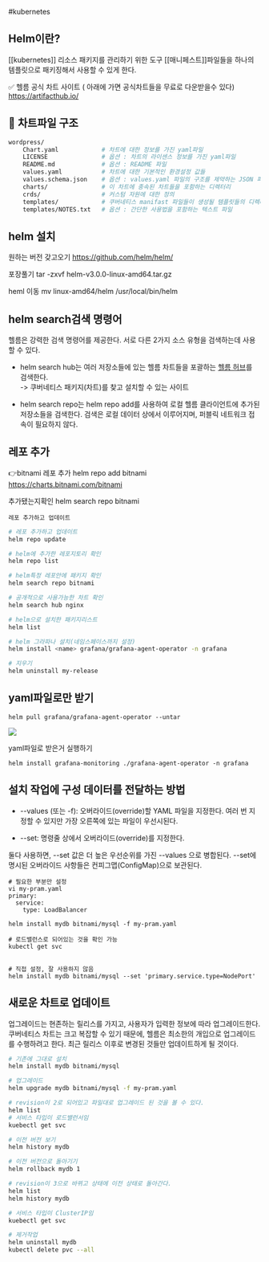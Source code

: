 #kubernetes 

## Helm이란? 
[[kubernetes]] 리소스 패키지를 관리하기 위한 도구
[[매니페스트]]파일들을 하나의 템플릿으로 패키징해서 사용할 수 있게 한다. 


✅ 헬름 공식 차트 사이트 ( 아래에 가면 공식차트들을 무료로 다운받을수 있다)
https://artifacthub.io/




## 📙 차트파일 구조
```bash
wordpress/ 
	Chart.yaml            # 차트에 대한 정보를 가진 yaml파일
	LICENSE               # 옵션 : 차트의 라이센스 정보를 가진 yaml파일
	README.md             # 옵션 : README 파일
	values.yaml           # 차트에 대한 기본적인 환경설정 값들
	values.schema.json    # 옵션 : values.yaml 파일의 구조를 제약하는 JSON 파일
	charts/               # 이 차트에 종속된 차트들을 포함하는 디렉터리
	crds/                 # 커스텀 자원에 대한 정의
	templates/            # 쿠버네티스 manifast 파일들이 생성될 템플릿들의 디렉터리
	templates/NOTES.txt   # 옵션 : 간단한 사용법을 포함하는 텍스트 파일
```


## helm 설치
원하는 버전 갖고오기
https://github.com/helm/helm/

포장풀기
tar -zxvf helm-v3.0.0-linux-amd64.tar.gz

heml 이동
mv linux-amd64/helm /usr/local/bin/helm

## helm search검색 명령어
헬름은 강력한 검색 명령어를 제공한다. 서로 다른 2가지 소스 유형을 검색하는데 사용할 수 있다.

- helm search hub는 여러 저장소들에 있는 헬름 차트들을 포괄하는 [헬름 허브](https://artifacthub.io/)를 검색한다.  
    -> 쿠버네티스 패키지(차트)를 찾고 설치할 수 있는 사이트
    
- helm search repo는 helm repo add를 사용하여 로컬 헬름 클라이언트에 추가된 저장소들을 검색한다. 검색은 로컬 데이터 상에서 이루어지며, 퍼블릭 네트워크 접속이 필요하지 않다.





## 레포 추가
👉bitnami 레포 추가
helm repo add bitnami https://charts.bitnami.com/bitnami

추가됐는지확인
helm search repo bitnami


	레포 추가하고 업데이트
```bash
# 레포 추가하고 업데이트
helm repo update

# helm에 추가한 레포지토리 확인
helm repo list

# helm특정 레포안에 패키지 확인
helm search repo bitnami

# 공개적으로 사용가능한 차트 확인
helm search hub nginx

# helm으로 설치한 패키지리스트
helm list

# helm 그라파나 설치(네임스페이스까지 설정)
helm install <name> grafana/grafana-agent-operator -n grafana 

# 지우기
helm uninstall my-release

```

## yaml파일로만 받기
```/bin/bash
helm pull grafana/grafana-agent-operator --untar
```
![](https://i.imgur.com/HhzImJA.png)

yaml파일로 받은거 실행하기 
```/bin/bash
helm install grafana-monitoring ./grafana-agent-operator -n grafana
```



## 설치 작업에 구성 데이터를 전달하는 방법
- --values (또는 -f): 오버라이드(override)할 YAML 파일을 지정한다. 여러 번 지정할 수 있지만 가장 오른쪽에 있는 파일이 우선시된다.
    
- --set: 명령줄 상에서 오버라이드(override)를 지정한다.

둘다 사용하면, --set 값은 더 높은 우선순위를 가진 --values 으로 병합된다. --set에 명시된 오버라이드 사항들은 컨피그맵(ConfigMap)으로 보관된다.


```null
# 필요한 부분만 설정
vi my-pram.yaml
primary:
  service:
    type: LoadBalancer
    
helm install mydb bitnami/mysql -f my-pram.yaml

# 로드밸런스로 되어있는 것을 확인 가능
kubectl get svc


# 직접 설정, 잘 사용하지 않음
helm install mydb bitnami/mysql --set 'primary.service.type=NodePort'
```



## 새로운 차트로 업데이트
업그레이드는 현존하는 릴리스를 가지고, 사용자가 입력한 정보에 따라 업그레이드한다. 쿠버네티스 차트는 크고 복잡할 수 있기 때문에, 헬름은 최소한의 개입으로 업그레이드를 수행하려고 한다. 최근 릴리스 이후로 변경된 것들만 업데이트하게 될 것이다.

```bash
# 기존에 그대로 설치
helm install mydb bitnami/mysql

# 업그레이드
helm upgrade mydb bitnami/mysql -f my-pram.yaml

# revision이 2로 되어있고 파일대로 업그레이드 된 것을 볼 수 있다.
helm list 
# 서비스 타입이 로드밸런서임
kuebectl get svc

# 이전 버전 보기
helm history mydb

# 이전 버전으로 돌아기기
helm rollback mydb 1

# revision이 3으로 바뀌고 상태에 이전 상태로 돌아간다.
helm list 
helm history mydb

# 서비스 타입이 ClusterIP임
kuebectl get svc

# 제거작업
helm uninstall mydb
kubectl delete pvc --all
```